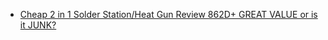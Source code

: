 - [Cheap 2 in 1 Solder Station/Heat Gun Review 862D+ GREAT VALUE or is it JUNK?](https://youtu.be/9bOtieOXszE)
